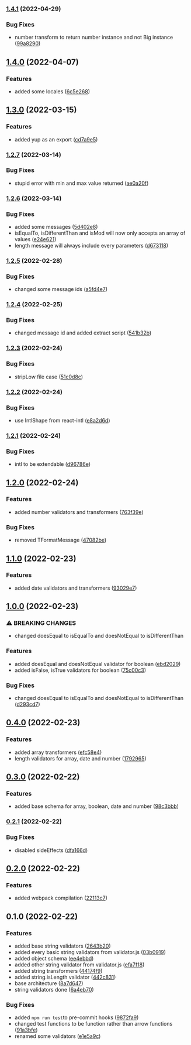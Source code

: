 ### [1.4.1](https://github.com/eapc-dev/yup-validators/compare/1.4.0...1.4.1) (2022-04-29)


### Bug Fixes

* number transform to return number instance and not Big instance ([99a8290](https://github.com/eapc-dev/yup-validators/commit/99a82903388d224fc42e19656dba731378495843))

## [1.4.0](https://github.com/eapc-dev/yup-validators/compare/1.3.0...1.4.0) (2022-04-07)


### Features

* added some locales ([6c5e268](https://github.com/eapc-dev/yup-validators/commit/6c5e268e502ad4028f159853a6f38fdcf7507022))

## [1.3.0](https://github.com/eapc-dev/yup-validators/compare/1.2.7...1.3.0) (2022-03-15)


### Features

* added yup as an export ([cd7a9e5](https://github.com/eapc-dev/yup-validators/commit/cd7a9e54c42ad26368032b03d8e3f5b1a27fc7d8))

### [1.2.7](https://github.com/eapc-dev/yup-validators/compare/1.2.6...1.2.7) (2022-03-14)


### Bug Fixes

* stupid error with min and max value returned ([ae0a20f](https://github.com/eapc-dev/yup-validators/commit/ae0a20fb8f42eaa88ac84c988c339bc13223bff5))

### [1.2.6](https://github.com/eapc-dev/yup-validators/compare/1.2.5...1.2.6) (2022-03-14)


### Bug Fixes

* added some messages ([5d402e8](https://github.com/eapc-dev/yup-validators/commit/5d402e87c15cec9de46ee4b30d1f374c8d8f5be4))
* isEqualTo, isDifferentThan and isMod will now only accepts an array of values ([e24e621](https://github.com/eapc-dev/yup-validators/commit/e24e621ecaf0fefb11ab32848acaebe2fc62cada))
* length message will always include every parameters ([d673118](https://github.com/eapc-dev/yup-validators/commit/d673118de2140a8611fc83782a96e68b557c9562))

### [1.2.5](https://github.com/eapc-dev/yup-validators/compare/1.2.4...1.2.5) (2022-02-28)


### Bug Fixes

* changed some message ids ([a5fd4e7](https://github.com/eapc-dev/yup-validators/commit/a5fd4e7a22fa40b79e20f13a16a39a9dc37e4ca2))

### [1.2.4](https://github.com/eapc-dev/yup-validators/compare/1.2.3...1.2.4) (2022-02-25)


### Bug Fixes

* changed message id and added extract script ([541b32b](https://github.com/eapc-dev/yup-validators/commit/541b32bb254c7bc172541b706d6c187ca680e687))

### [1.2.3](https://github.com/eapc-dev/yup-validators/compare/1.2.2...1.2.3) (2022-02-24)


### Bug Fixes

* stripLow file case ([51c0d8c](https://github.com/eapc-dev/yup-validators/commit/51c0d8ca69a30066ba36a88a9972e09c86cc8a3a))

### [1.2.2](https://github.com/eapc-dev/yup-validators/compare/1.2.1...1.2.2) (2022-02-24)


### Bug Fixes

* use IntlShape from react-intl ([e8a2d6d](https://github.com/eapc-dev/yup-validators/commit/e8a2d6da9a6b006a3af2a353952961bb3784f300))

### [1.2.1](https://github.com/eapc-dev/yup-validators/compare/1.2.0...1.2.1) (2022-02-24)


### Bug Fixes

* intl to be extendable ([d96786e](https://github.com/eapc-dev/yup-validators/commit/d96786e7d32a4c4d0394c13ccedf5f821f3040e9))

## [1.2.0](https://github.com/eapc-dev/yup-validators/compare/1.1.0...1.2.0) (2022-02-24)


### Features

* added number validators and transformers ([763f39e](https://github.com/eapc-dev/yup-validators/commit/763f39e00f51e0c13454dc506d64089f72f680ef))


### Bug Fixes

* removed TFormatMessage ([47082be](https://github.com/eapc-dev/yup-validators/commit/47082be74c9769aca3c1935b3ed2edce7e5eb4df))

## [1.1.0](https://github.com/eapc-dev/yup-validators/compare/1.0.0...1.1.0) (2022-02-23)


### Features

* added date validators and transformers ([93029e7](https://github.com/eapc-dev/yup-validators/commit/93029e71f951348d3b3e8964e26c1226d2f25d6c))

## [1.0.0](https://github.com/eapc-dev/yup-validators/compare/0.4.0...1.0.0) (2022-02-23)


### ⚠ BREAKING CHANGES

* changed doesEqual to isEqualTo and doesNotEqual to isDifferentThan

### Features

* added doesEqual and doesNotEqual validator for boolean ([ebd2029](https://github.com/eapc-dev/yup-validators/commit/ebd20294f0881a522b978a7373c9dc514cc8ad8e))
* added isFalse, isTrue validators for boolean ([75c00c3](https://github.com/eapc-dev/yup-validators/commit/75c00c38be5994e6d8f0242908b6b9232efb3736))


### Bug Fixes

* changed doesEqual to isEqualTo and doesNotEqual to isDifferentThan ([d293cd7](https://github.com/eapc-dev/yup-validators/commit/d293cd72d4dcb6e785b251fde998f81514f7b5ab))

## [0.4.0](https://github.com/eapc-dev/yup-validators/compare/0.3.0...0.4.0) (2022-02-23)


### Features

* added array transformers ([efc58e4](https://github.com/eapc-dev/yup-validators/commit/efc58e4894ebd001f33e2281009ad22702eae2c7))
* length validators for array, date and number ([1792965](https://github.com/eapc-dev/yup-validators/commit/17929650372fb9eed6da10aa118e618a80735608))

## [0.3.0](https://github.com/jordanmonier/yup-validators/compare/0.2.1...0.3.0) (2022-02-22)


### Features

* added base schema for array, boolean, date and number ([98c3bbb](https://github.com/jordanmonier/yup-validators/commit/98c3bbbe9aa1137eb6a345682f0e497518b623c1))

### [0.2.1](https://github.com/jordanmonier/yup-validators/compare/0.2.0...0.2.1) (2022-02-22)


### Bug Fixes

* disabled sideEffects ([dfa166d](https://github.com/jordanmonier/yup-validators/commit/dfa166d81ae7c08b4f72d73b1e71641e099c25d5))

## [0.2.0](https://github.com/jordanmonier/yup-validators/compare/0.1.0...0.2.0) (2022-02-22)


### Features

* added webpack compilation ([22113c7](https://github.com/jordanmonier/yup-validators/commit/22113c7066729a7cdc6e01c99e3b3f639c1b614f))

## 0.1.0 (2022-02-22)


### Features

* added base string validators ([2643b20](https://github.com/jordanmonier/yup-validators/commit/2643b20ef1c67b4c1f018158a8403be957b143f4))
* added every basic string validators from validator.js ([03b0919](https://github.com/jordanmonier/yup-validators/commit/03b0919a08cffd6207d7991d628a17b5de1a39f1))
* added object schema ([ee4ebbd](https://github.com/jordanmonier/yup-validators/commit/ee4ebbd7f800ac5f1bff1b121f1476b92e976a07))
* added other string validator from validator.js ([efa7f18](https://github.com/jordanmonier/yup-validators/commit/efa7f18ae3a1b51e19aa9eddb34599d16cfae07a))
* added string transformers ([44174f9](https://github.com/jordanmonier/yup-validators/commit/44174f9596c64e074acd3f6643564e3dc02aec42))
* added string.isLength validator ([442c831](https://github.com/jordanmonier/yup-validators/commit/442c8319827d9f90837c4a2435a383e951bd97c8))
* base architecture ([8a7d647](https://github.com/jordanmonier/yup-validators/commit/8a7d647e6f0c997bfc55aee37b4e5985aab0b082))
* string validators done ([6a4eb70](https://github.com/jordanmonier/yup-validators/commit/6a4eb70f35367ef79e0803bc3c893146a7762d47))


### Bug Fixes

* added `npm run test`to pre-commit hooks ([9872fa9](https://github.com/jordanmonier/yup-validators/commit/9872fa9d2d4b606f5921288428888081c747ec2a))
* changed test functions to be function rather than arrow functions ([91a3bfe](https://github.com/jordanmonier/yup-validators/commit/91a3bfec76611ebf7c750eb75ef867df065ef297))
* renamed some validators ([e1e5a9c](https://github.com/jordanmonier/yup-validators/commit/e1e5a9c7e38b1f44736f5f570fa2e99712288a2d))


